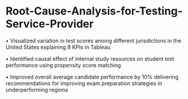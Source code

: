 # Root-Cause-Analysis-for-Testing-Service-Provider


•	Visualized variation in test scores among different jurisdictions in the United States explaining 8 KPIs in Tableau 

•	Identified causal effect of internal study resources on student test performance using propensity score matching

•	Improved overall average candidate performance by 10% delivering recommendations for improving exam preparation strategies in underperforming regions
